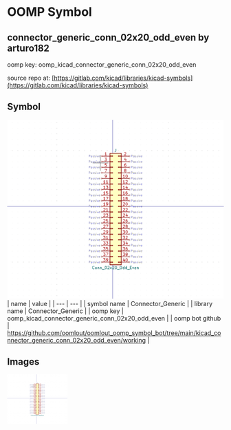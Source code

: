 # OOMP Symbol  
## connector_generic_conn_02x20_odd_even  by arturo182  
  
oomp key: oomp_kicad_connector_generic_conn_02x20_odd_even  
  
source repo at: [https://gitlab.com/kicad/libraries/kicad-symbols](https://gitlab.com/kicad/libraries/kicad-symbols)  
## Symbol  
  
[![working.png](working_600.png)](working.png)  
| name | value | 
| --- | --- | 
| symbol name | Connector_Generic | 
| library name | Connector_Generic | 
| oomp key | oomp_kicad_connector_generic_conn_02x20_odd_even | 
| oomp bot github | https://github.com/oomlout/oomlout_oomp_symbol_bot/tree/main/kicad_connector_generic_conn_02x20_odd_even/working | 
## Images  
  
[![working.png](working_140.png)](working.png)  
